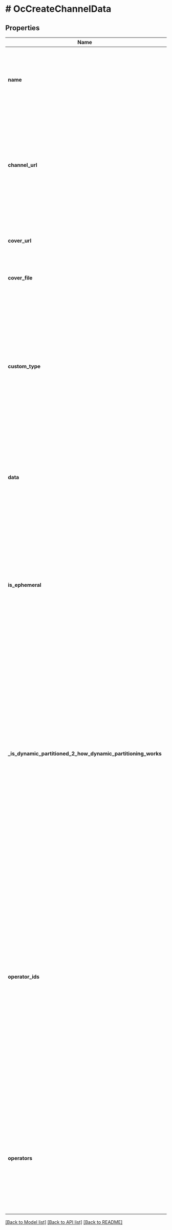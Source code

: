 # # OcCreateChannelData

## Properties

Name | Type | Description | Notes
------------ | ------------- | ------------- | -------------
**name** | **string** | Specifies the channel topic, or the name of the channel. The length is limited to 191 characters. (Default: open channel) |
**channel_url** | **string** | Specifies the URL of the channel. Only numbers, characters, and underscores are allowed. The length is 4 to 100 characters, inclusive. If not specified, a URL is automatically generated. |
**cover_url** | **string** | Specifies the URL of the cover image. The length is limited to 2,048 characters. |
**cover_file** | **\SplFileObject** | Uploads a file for the channel cover image. |
**custom_type** | **string** | Specifies the custom channel type which is used for channel grouping. The length is limited to 128 characters.&lt;br /&gt;&lt;br /&gt; Custom types are also used within Sendbird&#39;s [Advanced analytics](/docs/chat/v3/platform-api/guides/advanced-analytics) to segment metrics, which enables the sub-classification of data views. |
**data** | **string** | Specifies additional channel information such as a long description of the channel or &#x60;JSON&#x60; formatted string. |
**is_ephemeral** | **bool** | Determines whether to preserve the messages in the channel for the purpose of retrieving chat history or not. It set to true, the messages in the channel are not saved in the Sendbird database and the chat history can&#39;t be retrieved. (Default: false) |
**_is_dynamic_partitioned_2_how_dynamic_partitioning_works** | **bool** | Determines whether the channel is an open channel with dynamic partitioning or not. If the value of this property is true, the open channel can create several subchannels in order to accommodate a massive number of usres. (Default: false)&lt;br/&gt;&lt;br/&gt;  For the new Sendbird applications created after December 15, 2020, this property will be automatically set to true. |
**operator_ids** | **int[]** | Specifies an array of one or more user IDs to register as operators of the channel. The maximum allowed number of operators per channel is 100. Operators can delete any messages in the channel, and can also receive all messages that have been throttled.&lt;br/&gt;&lt;br/&gt;  Operators cannot view messages that have been [moderated by](/docs/chat/v3/platform-api/guides/filter-and-moderation) the domain filter or profanity filter. Only the sender will be notified that the message has been blocked. |
**operators** | **string[]** | (Deprecated) Specifies the string IDs of the users registered as channel operators. Operators can delete any messages in the channel, and can also receive all messages that have been throttled. |

[[Back to Model list]](../../README.md#models) [[Back to API list]](../../README.md#endpoints) [[Back to README]](../../README.md)
